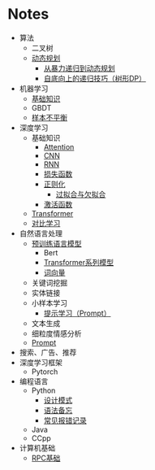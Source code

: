 Notes
===
- 算法
    - 二叉树
    - [动态规划](算法/动态规划)
        - [从暴力递归到动态规划](算法/动态规划/从暴力递归到动态规划)
        - [自底向上的递归技巧（树形DP）](算法/动态规划/自底向上的递归技巧（树形DP）)
- 机器学习
    - [基础知识](机器学习/基础知识)
    - GBDT
    - [样本不平衡](机器学习/样本不平衡)
- 深度学习
    - 基础知识
        - [Attention](深度学习/基础知识/Attention)
        - [CNN](深度学习/基础知识/CNN)
        - [RNN](深度学习/基础知识/RNN)
        - [损失函数](深度学习/基础知识/损失函数)
        - [正则化](深度学习/基础知识/正则化)
            - [过拟合与欠拟合](深度学习/基础知识/正则化/过拟合与欠拟合)
        - [激活函数](深度学习/基础知识/激活函数)
    - [Transformer](深度学习/Transformer)
    - [对比学习](深度学习/对比学习)
- 自然语言处理
    - [预训练语言模型](自然语言处理/预训练语言模型)
        - Bert
        - [Transformer系列模型](自然语言处理/预训练语言模型/Transformer系列模型)
        - [词向量](自然语言处理/预训练语言模型/词向量)
    - 关键词挖掘
    - 实体链接
    - 小样本学习
        - [提示学习（Prompt）](自然语言处理/-小样本学习/提示学习（Prompt）)
    - 文本生成
    - 细粒度情感分析
    - [Prompt](自然语言处理/Prompt)
- 搜索、广告、推荐
- 深度学习框架
    - Pytorch
- 编程语言
    - Python
        - [设计模式](编程语言/Python/设计模式)
        - [语法备忘](编程语言/Python/语法备忘)
        - [常见报错记录](编程语言/Python/常见报错记录)
    - Java
    - CCpp
- 计算机基础
    - [RPC基础](计算机基础/RPC基础)